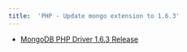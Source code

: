 ```yaml
---
title:	'PHP - Update mongo extension to 1.6.3'
---
```


* [MongoDB PHP Driver 1.6.3 Release](https://github.com/mongodb/mongo-php-driver/releases/tag/1.6.3)
